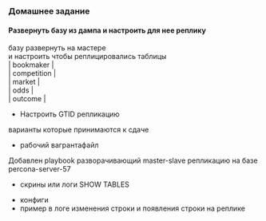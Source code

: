 ### Домашнее задание
#### Развернуть базу из дампа и настроить для нее реплику

базу развернуть на мастере  
и настроить чтобы реплицировались таблицы  
| bookmaker |  
| competition |  
| market |  
| odds |  
| outcome |  

* Настроить GTID репликацию  

варианты которые принимаются к сдаче  
- рабочий вагрантафайл  

Добавлен playbook разворачивающий master-slave репликацию на базе percona-server-57

- скрины или логи SHOW TABLES  
* конфиги  
* пример в логе изменения строки и появления строки на реплике   
